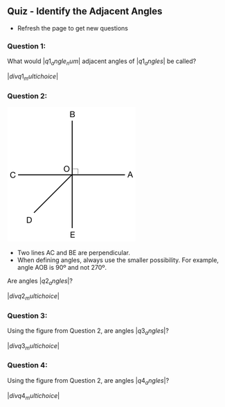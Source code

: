 ## Quiz - Identify the Adjacent Angles

<!-- * Round answers to **two decimal places** -->
* Refresh the page to get new questions

### Question 1:

What would $|q1_angle_num|$ adjacent angles of $|q1_angles|$ be called?

$|div q1_multichoice|$

### Question 2:

![](q2.png)

* Two lines AC and BE are perpendicular.
* When defining angles, always use the smaller possibility. For example, angle AOB is 90º and not 270º.

Are angles $|q2_angles|$?

$|div q2_multichoice|$

### Question 3:

Using the figure from Question 2, are angles $|q3_angles|$?

$|div q3_multichoice|$

### Question 4:

Using the figure from Question 2, are angles $|q4_angles|$?

$|div q4_multichoice|$
